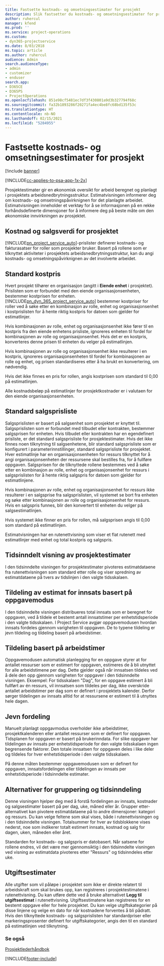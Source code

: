 ```yaml
---
title: Fastsette kostnads- og omsetningsestimater for prosjekt
description: Slik fastsetter du kostnads- og omsetningsestimater for prosjekt i Project Service
author: ruhercul
manager: kfend
ms.prod: ''
ms.service: project-operations
ms.custom:
- dyn365-projectservice
ms.date: 8/03/2018
ms.topic: article
ms.author: ruhercul
audience: Admin
search.audienceType:
- admin
- customizer
- enduser
search.app:
- D365CE
- D365PS
- ProjectOperations
ms.openlocfilehash: 851e98cf5481ec7df3f430801a9d3b327794f68c
ms.sourcegitcommit: fa32b1893286f20271fa4ec4be8fc68bd135f53c
ms.translationtype: HT
ms.contentlocale: nb-NO
ms.lasthandoff: 02/15/2021
ms.locfileid: "5284955"
---
```

# <a name="determine-project-cost-and-revenue-estimates"></a>Fastsette kostnads- og omsetningsestimater for prosjekt 

[!include [banner](../includes/psa-now-project-operations.md)]

[!INCLUDE[cc-applies-to-psa-app-1x-2x](../includes/cc-applies-to-psa-app-1x-2x.md)]

Prosjektestimater gir en økonomisk oversikt for arbeid beregnet og planlagt i prosjektets arbeidsnedbrytningsstruktur. Estimatvisningen informerer deg om kostnads- og omsetningspåvirknignen for det planlagte arbeidet. Estimatvisningen inneholder et verktøy for å se informasjonen på en rekke forhåndsdefinerte dimensjoner for å informere deg på beste måte om den økonomiske innvirkningen av prosjektet.  
  
## <a name="cost-and-sales-value-of-the-project"></a>Kostnad og salgsverdi for prosjektet  
[!INCLUDE[pn_project_service_auto](../includes/pn-project-service-auto.md)]-prislister definerer kostnads- og fakturasatser for roller som prosjekter bruker. Basert på rollene som er tilknyttet aktiviteter i prosjektets arbeidsnedbrytningsstruktur, kan du angi kostnads- og omsetningspåvirknignen av det involverte arbeidet.  
  
## <a name="cost-price-defaulting"></a>Standard kostpris  
Hvert prosjekt tilhører en organisasjon (angitt i **Eiende enhet** i prosjektet). Prislisten som er forbundet med den eiende organisasjonsenheten, bestemmer kostprisen for enheten. [!INCLUDE[pn_dyn_365_project_service_auto](../includes/pn-dyn-365-project-service-auto.md)] bestemmer kostpriser for roller ved å søke etter en kombinasjon av rolle, enhet og organisasjonsenhet i kostprislisten for å hente riktig kostpris for datoen som gjelder for estimatlinjer.  
  
Hvis kombinasjonen av rolle, enhet og organisasjonsenhet ikke fører til en kostpris fra den eiende enhetens prisliste, ignoreres enheten til fordel for kombinasjonen av rolle og organisasjonsenhet. Hvis det er en kostpris, konverteres denne prisen til enheten du velger på estimatlinjen.  
  
Hvis kombinasjonen av rolle og organisasjonsenhet ikke resulterer i en kostpris, ignoreres organisasjonsenheten til fordel for kombinasjonen av rolle og enhet, og prisen standardiseres etter å ha brukt en konvertering, om nødvendig.  
  
 Hvis det ikke finnes en pris for rollen, angis kostprisen som standard til 0,00 på estimatlinjen.  
  
 Alle kostnadsbeløp på estimatlinjer for prosjektkostnader er i valutaen for den eiende organisasjonsenheten.  
  
## <a name="sales-price-defaulting"></a>Standard salgsprisliste  
Salgsprislisten er basert på salgsenhet som prosjektet er knyttet til. Salgsprislisten som er forbundet med tilbudet eller kontrakten, bestemmer salgsprisen for enheten. Hvis tilbudet eller kontrakten har en egendefinert prisliste, er det standard salgsprisliste for prosjektestimater. Hvis det ikke finnes noen tilknytning til salgsenhetene, blir standard salgsprisliste som er konfigurert i parameterinnstillinger, standard salgsprisliste for prosjektet. Hver estimatlinje har en organisasjonsenheten for ressurs tilknyttet for å angi organisasjonsenheten der ressursene skal bestilles fra, for å fullføre oppgaven. Salgsprisen for de tilknyttede rollene bestemmes ved å søke etter en kombinasjon av rolle, enhet og organisasjonsenhet for ressurs i salgsprislisten for å hente riktig salgspris for datoen som gjelder for estimatlinjene.  
  
Hvis kombinasjonen av rolle, enhet og organisasjonsenhet for ressurs ikke resulterer i en salgsprise fra salgsprislisten, vil systemet se bort fra enheten og søke etter kombinasjonen av rolle og organisasjonsenhet for ressurs. Hvis en salgspris funnes, blir den konvertert til enheten du velger på salgsestimatlinjen.  
  
Hvis systemet ikke finner en pris for rollen, må salgsprisen angis til 0,00 som standard på estimatlinjen.  
  
Estimatvisningen har en rutenettvisning som viser et flat rutenett med estimatlinjer med enhet og total kostpris og salgspris.  
  
## <a name="time-phased-view-of-project-estimates"></a>Tidsinndelt visning av prosjektestimater  
I den tidsinndelte visningen for prosjektestimater pivoteres estimatdataene fra rutenettvisningen som standard etter rolle og viser spredning av estimatdataene på tvers av tidslinjen i den valgte tidsskalaen.  
  
## <a name="effort-estimate-allocation-based-on-task-mode"></a>Tildeling av estimat for innsats basert på oppgavemodus  
I den tidsinndelte visningen distribueres total innsats som er beregnet for oppgaven, ved å tildele et bestemt antall innsatstimer per enhetstidsperiode i den valgte tidsskalaen. I Project Service avgjør oppgavemodusen hvordan innsats fordeles gjennom varigheten til oppgaven. De to typene tildeling er jevn tildeling og tildeling basert på arbeidstimer. 
  
## <a name="work-hours-based-allocation"></a>Tildeling basert på arbeidstimer  
Oppgavemodusen automatisk planlegging for en oppgave styrer at for antallet ressurser som er estimert for oppgaven, estimeres de å bli utnyttet for alle arbeidstimene per dag. Dette gjelder også når innsatsen tildeles ved å dele den opp gjennom varigheten for oppgaver i den tidsinndelte visningen. Eksempel: For tidsskalaen "Dag", for en oppgave estimert å bli fullført av én ressurs, vil innsatsen som tildeles per dag, ikke overskride antallet arbeidstimer per dag som er definert i prosjektets kalender. Derfor sørger tildelingen av innsats alltid for at ressursene er estimert til å utnyttes hele dagen.  
  
## <a name="even-distribution"></a>Jevn fordeling  
Manuelt planlagt oppgavmodus overholder ikke arbeidstimer, prosjektkalenderen eller antallet ressurser som er definert for oppgaven. Tidsplanen for oppgaven er basert på brukerinndata. For slike oppgaver har tildelingen av innsats per enhetstidsperiode for den valgte tidsskalaen ingen begrensende faktorer. Den totale innsatsen for oppgaven deles i like deler og tildeles for hver enhetstidsperiode i den valgte tidsskalaen.  
  
På denne måten bestemmer oppgavemodusen som er definert for oppgaven, innsatsfordelingen eller tildelingen av innsats per enhetstidsperiode i tidsinndelte estimater.  
  
## <a name="grouping-and-time-phasing-options"></a>Alternativer for gruppering og tidsinndeling  
Denne visningen hjelper deg med å forstå fordelingen av innsats, kostnader og salgsestimater basert på per dag, uke, måned eller år. Grupper etter-alternativet kan pivotere estimatdataene på to andre dimensjoner: kategori og ressurs. Du kan velge feltene som skal vises, både i rutenettvisningen og i den tidsinndelte visningen. Totalsummer for hver av tidsblokkene vises nederst, noe som indikerer totalt estimert innsats, kostnad og salg for dagen, uken, måneden eller året.  
  
Standarden for kostnads- og salgspris er datobasert. Når satsene for rollene endres, vil det være mer gjennomsiktig i den tidsinndelte visningen ved visning av estimatdata pivoteres etter "Ressurs" og tidsinndeles etter uke.  
  
## <a name="expense-estimates"></a>Utgiftsestimater  
Alle utgifter som vil påløpe i prosjektet som ikke er direkte relatert til arbeidskraft som skal brukes opp, kan registreres i prosjektestimatene i rutenettvisning. Du kan utføre dette ved å bruke alternativet **Legg til utgiftsestimat** i rutenettvisning. Utgiftsestimatene kan registreres for en bestemt oppgave eller for hele prosjektet. Du kan velge utgiftskategorier på disse linjene og velge en dato for når kostnadene forventes å bli pådratt. Hvis den tilknyttede kostnads- og salgsprislisten har standardpriser eller markeringsprosenter definert for utgiftskategorier, angis den til en standard på estimatlinjen ved tilknytning.  
  
### <a name="see-also"></a>Se også  
 [Prosjektlederhåndbok](../psa/project-manager-guide.md)


[!INCLUDE[footer-include](../includes/footer-banner.md)]